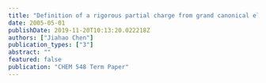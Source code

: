 ```yaml
---
title: "Definition of a rigorous partial charge from grand canonical electronic structure theories"
date: 2005-05-01
publishDate: 2019-11-20T10:13:20.022218Z
authors: ["Jiahao Chen"]
publication_types: ["3"]
abstract: ""
featured: false
publication: "CHEM 548 Term Paper"
---
```


